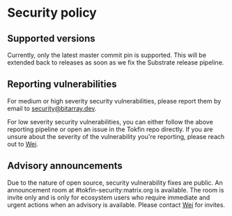 # Security policy

## Supported versions

Currently, only the latest master commit pin is supported. This will be extended back to releases as soon as we fix the Substrate release pipeline.

## Reporting vulnerabilities

For medium or high severity security vulnerabilities, please report them by email to security@bitarray.dev.

For low severity security vulnerabilities, you can either follow the above reporting pipeline or open an issue in the Tokfin repo directly. If you are unsure about the severity of the vulnerability you're reporting, please reach out to [Wei](mailto:wei@bitarray.dev).

## Advisory announcements

Due to the nature of open source, security vulnerability fixes are public. An announcement room at #tokfin-security:matrix.org is available. The room is invite only and is only for ecosystem users who require immediate and urgent actions when an advisory is available. Please contact [Wei](mailto:wei@bitarray.dev) for invites.
